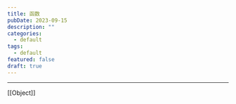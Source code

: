 ```yaml
---
title: 函数
pubDate: 2023-09-15
description: ""
categories:
  - default
tags:
  - default
featured: false
draft: true
---
```



---

[[Object]]
